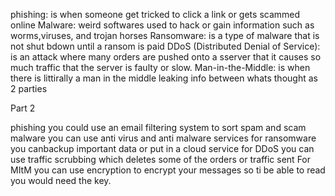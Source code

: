 phishing: is when someone get tricked to click a link or gets scammed online
Malware: weird softwares used to hack or gain information such as worms,viruses, and trojan horses
Ransomware: is a type of malware that is not shut bdown until a ransom is paid
DDoS (Distributed Denial of Service): is an attack where many orders are pushed onto a sserver that it causes so much traffic that the server is faulty or slow.
Man-in-the-Middle: is when there is littirally a man in the middle leaking info between whats thought as 2 parties


Part 2

phishing you could use an email filtering system to sort spam and scam
malware you can use anti virus and anti malware services
for ransomware you canbackup important data or put in a cloud service
for DDoS you can use traffic scrubbing which deletes some of the orders or traffic sent
For MItM you can use encryption to encrypt your messages so ti be able to read you would need the key.